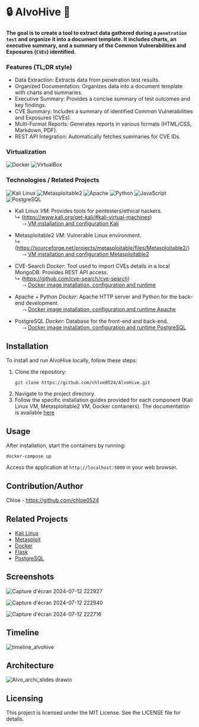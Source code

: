 # :lock: AlvoHive :honey_pot:

#### The goal is to create a tool to extract data gathered during a ``penetration test`` and organize it into a document template. It includes  charts, an executive summary, and a summary of the Common Vulnerabilities and Exposures (``CVEs``) identified.

### Features (TL;DR style)
- Data Extraction: Extracts data from penetration test results.
- Organized Documentation: Organizes data into a document template with charts and summaries.
- Executive Summary: Provides a concise summary of test outcomes and key findings.
- CVE Summary: Includes a summary of identified Common Vulnerabilities and Exposures (CVEs).
- Multi-Format Reports: Generates reports in various formats (HTML/CSS, Markdown, PDF).
- REST API Integration: Automatically fetches summaries for CVE IDs.

### Virtualization

![Docker](https://img.shields.io/badge/docker-0091EA?style=for-the-badge&logo=docker&logoColor=white)
![VirtualBox](https://img.shields.io/badge/virtualbox-183A61?style=for-the-badge&logo=virtualbox&logoColor=white)

### Technologies / Related Projects
![Kali Linux](https://img.shields.io/badge/kali%20linux-557C94?style=for-the-badge&logo=kalilinux&logoColor=white)
![Metasploitable2](https://img.shields.io/badge/metasploitable2-0091EA?style=for-the-badge&logo=metasploit&logoColor=white)
![Apache](https://img.shields.io/badge/apache-D22128?style=for-the-badge&logo=apache&logoColor=white)
![Python](https://img.shields.io/badge/python-3776AB?style=for-the-badge&logo=python&logoColor=white)
![JavaScript](https://img.shields.io/badge/javascript-F7DF1E?style=for-the-badge&logo=javascript&logoColor=white)
![PostgreSQL](https://img.shields.io/badge/postgresql-316192?style=for-the-badge&logo=postgresql&logoColor=white)

- Kali Linux *VM*: Provides tools for pentesters/ethical hackers.\
    &#x21B3; (https://www.kali.org/get-kali/#kali-virtual-machines)
    \
    &nbsp;&nbsp;&nbsp;&nbsp;&nbsp;&#x2911; [VM installation and configuration Kali](documentation_infra/Kali_VirtualBox.md)


- Metasploitable2 *VM*: Vulnerable Linux environment.\
    &#x21B3; (https://sourceforge.net/projects/metasploitable/files/Metasploitable2/)
    \
    &nbsp;&nbsp;&nbsp;&nbsp;&nbsp;&#x2911; [VM installation and configuration Metasploitable2](documentation_infra/Metasploitable_VirtualBox.md)

- CVE-Search *Docker*:  Tool used to import CVEs details in a local MongoDB. Provides REST API access.\
    &#x21B3; (https://github.com/cve-search/cve-search)
    \
    &nbsp;&nbsp;&nbsp;&nbsp;&nbsp;&#x2911; [Docker image installation, configuration and runtime](documentation_infra/Cve-search_docker.md)

- Apache + Python *Docker*: Apache HTTP server and Python for the back-end development.
\
    &nbsp;&nbsp;&nbsp;&nbsp;&nbsp;&#x2911; [Docker image installation, configuration and runtime Apache](documentation_infra/Apache_Postgres_docker.md)
- PostgreSQL *Docker*: Database for the front-end and back-end.
\
    &nbsp;&nbsp;&nbsp;&nbsp;&nbsp;&#x2911; [Docker image installation, configuration and runtime PostgreSQL](documentation_infra/Apache_Postgres_docker.md)

## Installation
To install and run AlvoHive locally, follow these steps:
1. Clone the repository:
   ```
   git clone https://github.com/chloe0524/AlvoHive.git
   ```
2. Navigate to the project directory.
3. Follow the specific installation guides provided for each component (Kali Linux VM, Metasploitable2 VM, Docker containers). The documentation is available [here](https://github.com/chloe0524/AlvoHive/tree/AlvoMain/documentation_infra)


## Usage
After installation, start the containers by running:
```
docker-compose up
```
Access the application at `http://localhost:5000` in your web browser.

## Contribution/Author
Chloe - https://github.com/chloe0524

## Related Projects
- [Kali Linux](https://www.kali.org/)
- [Metasploit](https://www.metasploit.com/)
- [Docker](https://www.docker.com/)
- [Flask](https://flask.palletsprojects.com/)
- [PostgreSQL](https://www.postgresql.org/)

## Screenshots

![Capture d'écran 2024-07-12 222927](https://github.com/user-attachments/assets/218841b4-bc05-4d42-b605-b730092661e8)

![Capture d'écran 2024-07-12 222940](https://github.com/user-attachments/assets/56536d66-f44a-43f5-92bd-f014942c296f)

![Capture d'écran 2024-07-12 222716](https://github.com/user-attachments/assets/6404f5b8-e70b-4c51-ac5b-fdc9d0ad7134)

## Timeline

![timeline_alvohive](https://github.com/chloe0524/AlvoHive/assets/127857895/c2e7f190-e1a8-4c8b-b263-0ac77d630efe)


## Architecture
![Alvo_archi_slides drawio](https://github.com/chloe0524/AlvoHive/assets/127857895/ec9952c4-6dca-4cb6-a3da-420c81fcc8ac)

## Licensing
This project is licensed under the MIT License. See the LICENSE file for details.
